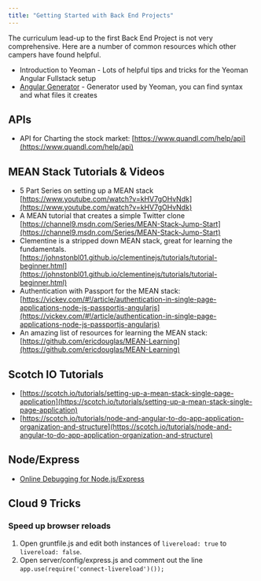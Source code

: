 ```yaml
---
title: "Getting Started with Back End Projects"
---
```


The curriculum lead-up to the first Back End Project is not very comprehensive. Here are a number of common resources which other campers have found helpful.

*   <a>Introduction to Yeoman</a> - Lots of helpful tips and tricks for the Yeoman Angular Fullstack setup
*   [Angular Generator](https://github.com/DaftMonk/generator-angular-fullstack#generators) - Generator used by Yeoman, you can find syntax and what files it creates

## APIs

*   API for Charting the stock market: [https://www.quandl.com/help/api](https://www.quandl.com/help/api)

## MEAN Stack Tutorials & Videos

*   5 Part Series on setting up a MEAN stack  
    [https://www.youtube.com/watch?v=kHV7gOHvNdk](https://www.youtube.com/watch?v=kHV7gOHvNdk)
*   A MEAN tutorial that creates a simple Twitter clone  
    [https://channel9.msdn.com/Series/MEAN-Stack-Jump-Start](https://channel9.msdn.com/Series/MEAN-Stack-Jump-Start)
*   Clementine is a stripped down MEAN stack, great for learning the fundamentals.  
    [https://johnstonbl01.github.io/clementinejs/tutorials/tutorial-beginner.html](https://johnstonbl01.github.io/clementinejs/tutorials/tutorial-beginner.html)
*   Authentication with Passport for the MEAN stack:  
    [https://vickev.com/#!/article/authentication-in-single-page-applications-node-js-passportjs-angularjs](https://vickev.com/#!/article/authentication-in-single-page-applications-node-js-passportjs-angularjs)
*   An amazing list of resources for learning the MEAN stack:  
    [https://github.com/ericdouglas/MEAN-Learning](https://github.com/ericdouglas/MEAN-Learning)

## Scotch IO Tutorials

*   [https://scotch.io/tutorials/setting-up-a-mean-stack-single-page-application](https://scotch.io/tutorials/setting-up-a-mean-stack-single-page-application)
*   [https://scotch.io/tutorials/node-and-angular-to-do-app-application-organization-and-structure](https://scotch.io/tutorials/node-and-angular-to-do-app-application-organization-and-structure)

## Node/Express

*   [Online Debugging for Node.js/Express](http://stackoverflow.com/a/16512303/1420506)

## Cloud 9 Tricks

### Speed up browser reloads

1.  Open gruntfile.js and edit both instances of `livereload: true` to `livereload: false`.
2.  Open server/config/express.js and comment out the line `app.use(require('connect-livereload')());`
